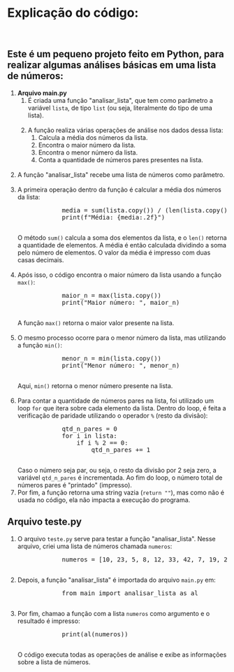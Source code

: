 <h1>Explicação do código:</h1>
<br>
<h2>Este é um pequeno projeto feito em Python, para realizar algumas análises básicas em uma lista de números:</h2>
<ol>
    <li>
        <b>Arquivo main.py</b>
        <ol>
            <li>
                É criada uma função "analisar_lista", que tem como parâmetro a variável <code>lista</code>, de tipo <code>list</code> (ou seja, literalmente do tipo de uma lista).
            </li>
            <br>
            <li>
                A função realiza várias operações de análise nos dados dessa lista:
                <ol>
                    <li>
                        Calcula a média dos números da lista.
                    </li>
                    <li>
                        Encontra o maior número da lista.
                    </li>
                    <li>
                        Encontra o menor número da lista.
                    </li>
                    <li>
                        Conta a quantidade de números pares presentes na lista.
                    </li>
                </ol>
            </li>
        </ol>
    </li>
    <br>
    <li>
        A função "analisar_lista" recebe uma lista de números como parâmetro.
    </li>
    <br>
    <li>
        A primeira operação dentro da função é calcular a média dos números da lista:
        <pre>
            media = sum(lista.copy()) / (len(lista.copy()))
            print(f"Média: {media:.2f}")
        </pre>
        O método <code>sum()</code> calcula a soma dos elementos da lista, e o <code>len()</code> retorna a quantidade de elementos. A média é então calculada dividindo a soma pelo número de elementos. O valor da média é impresso com duas casas decimais.
    </li>
    <br>
    <li>
        Após isso, o código encontra o maior número da lista usando a função <code>max()</code>:
        <pre>
            maior_n = max(lista.copy())
            print("Maior número: ", maior_n)
        </pre>
        A função <code>max()</code> retorna o maior valor presente na lista.
    </li>
    <br>
    <li>
        O mesmo processo ocorre para o menor número da lista, mas utilizando a função <code>min()</code>:
        <pre>
            menor_n = min(lista.copy())
            print("Menor número: ", menor_n)
        </pre>
        Aqui, <code>min()</code> retorna o menor número presente na lista.
    </li>
    <br>
    <li>
        Para contar a quantidade de números pares na lista, foi utilizado um loop <code>for</code> que itera sobre cada elemento da lista. Dentro do loop, é feita a verificação de paridade utilizando o operador <code>%</code> (resto da divisão):
        <pre>
            qtd_n_pares = 0
            for i in lista:
                if i % 2 == 0:
                    qtd_n_pares += 1
        </pre>
        Caso o número seja par, ou seja, o resto da divisão por 2 seja zero, a variável <code>qtd_n_pares</code> é incrementada. Ao fim do loop, o número total de números pares é "printado" (impresso).
    </li>
    <li>
        Por fim, a função retorna uma string vazia (<code>return ""</code>), mas como não é usada no código, ela não impacta a execução do programa.
    </li>
</ol>

<h2>Arquivo teste.py</h2>
<ol>
    <li>
        O arquivo <code>teste.py</code> serve para testar a função "analisar_lista". Nesse arquivo, criei uma lista de números chamada <code>numeros</code>:
        <pre>
            numeros = [10, 23, 5, 8, 12, 33, 42, 7, 19, 28, 3, 16, 9, 50, 21]
        </pre>
    </li>
    <li>
        Depois, a função "analisar_lista" é importada do arquivo <code>main.py</code> em:
        <pre>
            from main import analisar_lista as al
        </pre>
    </li>
    <li>
        Por fim, chamao a função com a lista <code>numeros</code> como argumento e o resultado é impresso:
        <pre>
            print(al(numeros))
        </pre>
        O código executa todas as operações de análise e exibe as informações sobre a lista de números.
    </li>
</ol>
